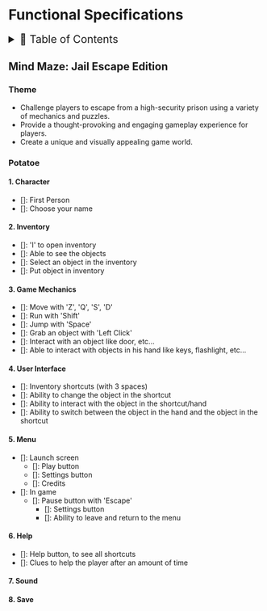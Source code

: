 # Functional Specifications

<details>
<summary style="font-size:150%">
  📖 Table of Contents
</summary>

- [Functional Specifications](#functional-specifications)
  - [Mind Maze: Jail Escape Edition](#mind-maze-jail-escape-edition)
    - [Theme](#theme)
    - [Potatoe](#potatoe)
      - [1. Character](#1-character)
      - [2. Inventory](#2-inventory)
      - [3. Game Mechanics](#3-game-mechanics)
      - [4. User Interface](#4-user-interface)
      - [5. Menu](#5-menu)
      - [6. Help](#6-help)
      - [7. Sound](#7-sound)
      - [8. Save](#8-save)

</details>

## Mind Maze: Jail Escape Edition

### Theme

- Challenge players to escape from a high-security prison using a variety of mechanics and puzzles.
- Provide a thought-provoking and engaging gameplay experience for players.
- Create a unique and visually appealing game world.

### Potatoe

#### 1. Character

- []: First Person
- []: Choose your name

#### 2. Inventory

- []: 'I' to open inventory
- []: Able to see the objects
- []: Select an object in the inventory
- []: Put object in inventory

#### 3. Game Mechanics

- []: Move with 'Z', 'Q', 'S', 'D'
- []: Run with 'Shift'
- []: Jump with 'Space'
- []: Grab an object with 'Left Click'
- []: Interact with an object like door, etc...
- []: Able to interact with objects in his hand like keys, flashlight, etc...

#### 4. User Interface

- []: Inventory shortcuts (with 3 spaces)
- []: Ability to change the object in the shortcut
- []: Ability to interact with the object in the shortcut/hand
- []: Ability to switch between the object in the hand and the object in the shortcut

#### 5. Menu

- []: Launch screen
  - []: Play button
  - []: Settings button
  - []: Credits
- []: In game
  - []: Pause button with 'Escape'
    - []: Settings button
    - []: Ability to leave and return to the menu

#### 6. Help

- []: Help button, to see all shortcuts
- []: Clues to help the player after an amount of time

#### 7. Sound

#### 8. Save
